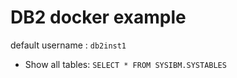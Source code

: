 # DB2 docker example

default username : `db2inst1`

* Show all tables: `SELECT * FROM SYSIBM.SYSTABLES`